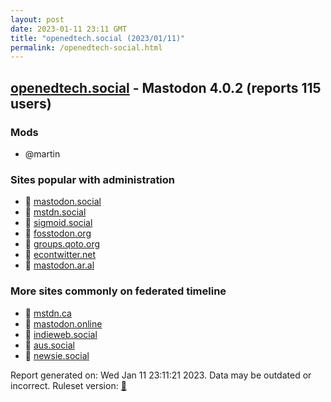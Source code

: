 ```yaml
---
layout: post
date: 2023-01-11 23:11 GMT
title: "openedtech.social (2023/01/11)"
permalink: /openedtech-social.html
---
```



## [openedtech.social](https://openedtech.social) - Mastodon 4.0.2 (reports 115 users)

### Mods
 * @martin

### Sites popular with administration

* 🐘 [mastodon.social](/mastodon-social.html)
* 🐘 [mstdn.social](/mstdn-social.html)
* 🐘 [sigmoid.social](/sigmoid-social.html)
* 🐘 [fosstodon.org](/fosstodon-org.html)
* 🐘 [groups.qoto.org](/groups-qoto-org.html)
* 🐘 [econtwitter.net](/econtwitter-net.html)
* 🐘 [mastodon.ar.al](/mastodon-ar-al.html)

### More sites commonly on federated timeline

* 🐘 [mstdn.ca](/mstdn-ca.html)
* 🐘 [mastodon.online](/mastodon-online.html)
* 🐘 [indieweb.social](/indieweb-social.html)
* 🐘 [aus.social](/aus-social.html)
* 🐘 [newsie.social](/newsie-social.html)

Report generated on: Wed Jan 11 23:11:21 2023. Data may be outdated or incorrect.
Ruleset version: [🧁](/version-cupcake)
